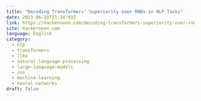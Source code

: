 ```yaml
---
title: "Decoding Transformers' Superiority over RNNs in NLP Tasks"
date: 2023-06-28T21:34:03Z
link: https://hackernoon.com/decoding-transformers-superiority-over-rnns-in-nlp-tasks?source=rss&utm_medium=RSS&utm_source=news.12bit.vn
site: hackernoon.com
language: English
category:
  - nlp
  - transformers
  - llms
  - natural-language-processing
  - large-language-models
  - rnn
  - machine-learning
  - neural-networks
draft: false
---
```


